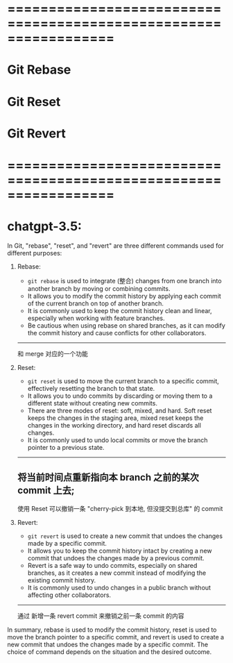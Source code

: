 # ================================================================= #
#                    Git  Rebase
#                    Git  Reset
#                    Git  Revert
# ================================================================= #

# chatgpt-3.5:

In Git, "rebase", "reset", and "revert" are three different commands used for different purposes:

1. Rebase: 
   - `git rebase` is used to integrate (整合) changes from one branch into another branch by moving or combining commits.
   - It allows you to modify the commit history by applying each commit of the current branch on top of another branch.
   - It is commonly used to keep the commit history clean and linear, especially when working with feature branches.
   - Be cautious when using rebase on shared branches, as it can modify the commit history and cause conflicts for other collaborators.
   ---

   和 merge 对应的一个功能

2. Reset:
   - `git reset` is used to move the current branch to a specific commit, effectively resetting the branch to that state.
   - It allows you to undo commits by discarding or moving them to a different state without creating new commits.
   - There are three modes of reset: soft, mixed, and hard. Soft reset keeps the changes in the staging area, mixed reset keeps the changes in the working directory, and hard reset discards all changes.
   - It is commonly used to undo local commits or move the branch pointer to a previous state.
    ---

    将当前时间点重新指向本 branch 之前的某次 commit 上去;
    ---
    使用 Reset 可以撤销一条 "cherry-pick 到本地, 但没提交到总库" 的 commit
    


3. Revert:
   - `git revert` is used to create a new commit that undoes the changes made by a specific commit.
   - It allows you to keep the commit history intact by creating a new commit that undoes the changes made by a previous commit.
   - Revert is a safe way to undo commits, especially on shared branches, as it creates a new commit instead of modifying the existing commit history.
   - It is commonly used to undo changes in a public branch without affecting other collaborators.
    ---

    通过 新增一条 revert commit 来撤销之前一条 commit 的内容




In summary, rebase is used to modify the commit history, reset is used to move the branch pointer to a specific commit, and revert is used to create a new commit that undoes the changes made by a specific commit. The choice of command depends on the situation and the desired outcome.
























